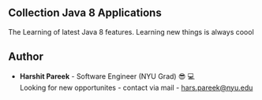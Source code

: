 ## Collection Java 8 Applications
The Learning of latest Java 8 features. Learning new things is always coool

## Author
* **Harshit Pareek** - Software Engineer (NYU Grad) :sunglasses: :computer:
<br />Looking for new opportunites - contact via mail - hars.pareek@nyu.edu